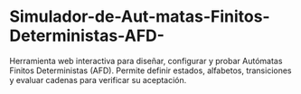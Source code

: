 # Simulador-de-Aut-matas-Finitos-Deterministas-AFD-
Herramienta web interactiva para diseñar, configurar y probar Autómatas Finitos Deterministas (AFD). Permite definir estados, alfabetos, transiciones y evaluar cadenas para verificar su aceptación.
